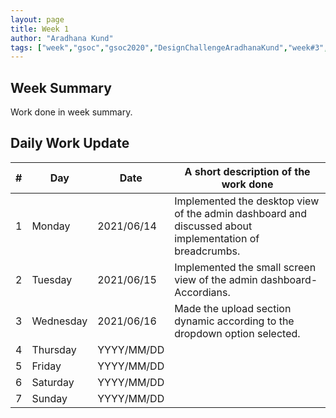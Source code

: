 ```yaml
---
layout: page
title: Week 1
author: "Aradhana Kund"
tags: ["week","gsoc","gsoc2020","DesignChallengeAradhanaKund","week#3","eval#1"]
---
```


## Week Summary

 
Work done in week summary.

## Daily Work Update

|\#|Day|Date|A short description of the work done|  
|---	|---	|---	|---	|  
|1   	| Monday 	|   2021/06/14	| Implemented the desktop view of the admin dashboard and discussed about implementation of breadcrumbs. |  
|2   	| Tuesday  	|   2021/06/15	| Implemented the small screen view of the admin dashboard-Accordians.	|  
|3   	| Wednesday  	|  2021/06/16 	| Made the upload section dynamic according to the dropdown option selected. |  
|4   	| Thursday  	|   YYYY/MM/DD	|  |  
|5   	| Friday  	|   YYYY/MM/DD	|  |  
|6   	| Saturday  	|   YYYY/MM/DD	| 	|  
|7   	| Sunday  	|   YYYY/MM/DD	|  |  

